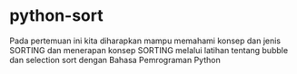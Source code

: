 # python-sort

Pada pertemuan ini kita diharapkan mampu memahami konsep dan jenis SORTING dan menerapan konsep SORTING melalui latihan tentang bubble dan selection sort dengan Bahasa Pemrograman Python
